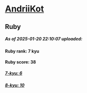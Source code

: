 # [AndriiKot](https://www.codewars.com/users/AndriiKot) 
## Ruby

##### As of 2025-01-20 22:10:07 uploaded:

#### Ruby rank: 7 kyu

#### Ruby score: 38

##### [7-kyu: 6](https://github.com/AndriiKot/Ruby__CodeWars/tree/main/kyu-7)

##### [8-kyu: 10](https://github.com/AndriiKot/Ruby__CodeWars/tree/main/kyu-8)

